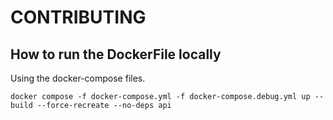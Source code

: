 # CONTRIBUTING

## How to run the DockerFile locally
Using the docker-compose files.
```
docker compose -f docker-compose.yml -f docker-compose.debug.yml up --build --force-recreate --no-deps api
```